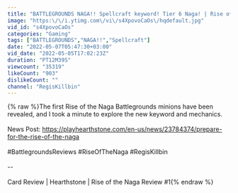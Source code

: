 ```yaml
---
title: "BATTLEGROUNDS NAGA!! Spellcraft keyword! Tier 6 Naga! | Rise of the Naga Review #1"
image: "https:\/\/i.ytimg.com\/vi\/s4XpovoCaOs\/hqdefault.jpg"
vid_id: "s4XpovoCaOs"
categories: "Gaming"
tags: ["BATTLEGROUNDS","NAGA!!","Spellcraft"]
date: "2022-05-07T05:47:30+03:00"
vid_date: "2022-05-05T17:02:23Z"
duration: "PT12M39S"
viewcount: "35319"
likeCount: "903"
dislikeCount: ""
channel: "RegisKillbin"
---
```

{% raw %}The first Rise of the Naga Battlegrounds minions have been revealed, and I took a minute to explore the new keyword and mechanics. <br /><br />News Post: <a rel="nofollow" target="blank" href="https://playhearthstone.com/en-us/news/23784374/prepare-for-the-rise-of-the-naga">https://playhearthstone.com/en-us/news/23784374/prepare-for-the-rise-of-the-naga</a><br /><br />#BattlegroundsReviews #RiseOfTheNaga #RegisKillbin<br /><br />-- <br /><br />Card Review | Hearthstone | Rise of the Naga Review #1{% endraw %}
